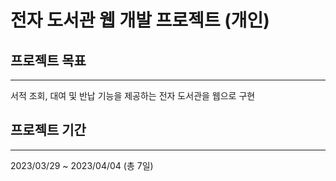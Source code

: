 # 전자 도서관 웹 개발 프로젝트 (개인)

## 프로젝트 목표
***
서적 조회, 대여 및 반납 기능을 제공하는 전자 도서관을 웹으로 구현

## 프로젝트 기간
***
2023/03/29 ~ 2023/04/04 (총 7일)
